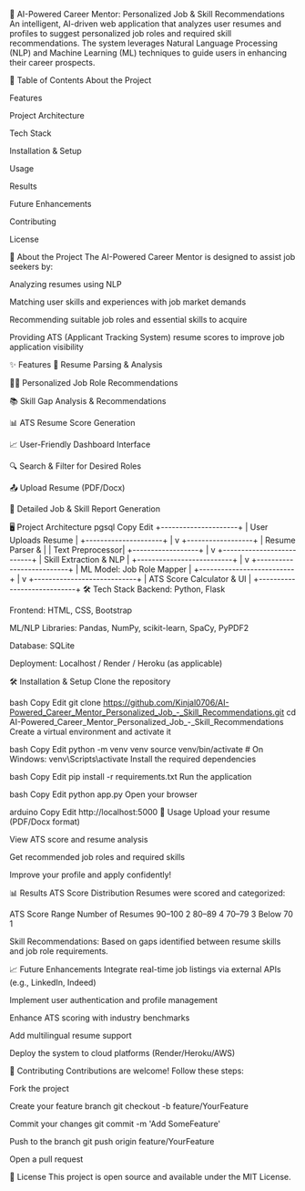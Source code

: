 📄 AI-Powered Career Mentor: Personalized Job & Skill Recommendations
An intelligent, AI-driven web application that analyzes user resumes and profiles to suggest personalized job roles and required skill recommendations. The system leverages Natural Language Processing (NLP) and Machine Learning (ML) techniques to guide users in enhancing their career prospects.

📌 Table of Contents
About the Project

Features

Project Architecture

Tech Stack

Installation & Setup

Usage

Results

Future Enhancements

Contributing

License

📖 About the Project
The AI-Powered Career Mentor is designed to assist job seekers by:

Analyzing resumes using NLP

Matching user skills and experiences with job market demands

Recommending suitable job roles and essential skills to acquire

Providing ATS (Applicant Tracking System) resume scores to improve job application visibility

✨ Features
📄 Resume Parsing & Analysis

🧑‍💼 Personalized Job Role Recommendations

📚 Skill Gap Analysis & Recommendations

📊 ATS Resume Score Generation

📈 User-Friendly Dashboard Interface

🔍 Search & Filter for Desired Roles

📤 Upload Resume (PDF/Docx)

📑 Detailed Job & Skill Report Generation

🖥️ Project Architecture
pgsql
Copy
Edit
+---------------------+
|  User Uploads Resume |
+---------------------+
            |
            v
  +------------------+
  |  Resume Parser &  |
  |  Text Preprocessor|
  +------------------+
            |
            v
  +--------------------------+
  |   Skill Extraction & NLP  |
  +--------------------------+
            |
            v
  +--------------------------+
  | ML Model: Job Role Mapper |
  +--------------------------+
            |
            v
  +----------------------------+
  | ATS Score Calculator & UI  |
  +----------------------------+
🛠️ Tech Stack
Backend: Python, Flask

Frontend: HTML, CSS, Bootstrap

ML/NLP Libraries: Pandas, NumPy, scikit-learn, SpaCy, PyPDF2

Database: SQLite

Deployment: Localhost / Render / Heroku (as applicable)

🛠️ Installation & Setup
Clone the repository

bash
Copy
Edit
git clone https://github.com/Kinjal0706/AI-Powered_Career_Mentor_Personalized_Job_-_Skill_Recommendations.git
cd AI-Powered_Career_Mentor_Personalized_Job_-_Skill_Recommendations
Create a virtual environment and activate it

bash
Copy
Edit
python -m venv venv
source venv/bin/activate   # On Windows: venv\Scripts\activate
Install the required dependencies

bash
Copy
Edit
pip install -r requirements.txt
Run the application

bash
Copy
Edit
python app.py
Open your browser

arduino
Copy
Edit
http://localhost:5000
🚀 Usage
Upload your resume (PDF/Docx format)

View ATS score and resume analysis

Get recommended job roles and required skills

Improve your profile and apply confidently!

📊 Results
ATS Score Distribution
Resumes were scored and categorized:

ATS Score Range	Number of Resumes
90–100	2
80–89	4
70–79	3
Below 70	1

Skill Recommendations: Based on gaps identified between resume skills and job role requirements.

📈 Future Enhancements
Integrate real-time job listings via external APIs (e.g., LinkedIn, Indeed)

Implement user authentication and profile management

Enhance ATS scoring with industry benchmarks

Add multilingual resume support

Deploy the system to cloud platforms (Render/Heroku/AWS)

🤝 Contributing
Contributions are welcome! Follow these steps:

Fork the project

Create your feature branch git checkout -b feature/YourFeature

Commit your changes git commit -m 'Add SomeFeature'

Push to the branch git push origin feature/YourFeature

Open a pull request

📄 License
This project is open source and available under the MIT License.
